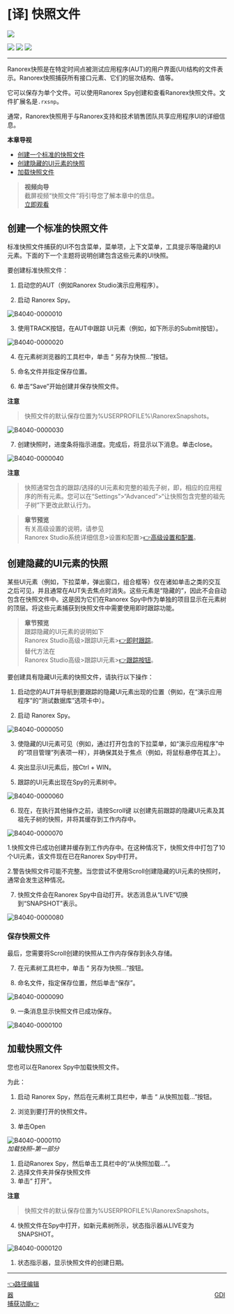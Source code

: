 # [译] 快照文件


[![](https://img.shields.io/badge/OfficialPage-ClickMe-blue.svg?longCache=true&style=flat-square)][0]  

[![](https://img.shields.io/badge/Translator-TaylorTaurus-42B983.svg?longCache=true&style=flat-square)](https://github.com/taylortaurus) 
![](https://img.shields.io/badge/TranslateTime-2018年9月19日-green.svg?longCache=true&style=flat-square)
![](https://img.shields.io/badge/UpdateTime-2019年10月9日-green.svg?longCache=true&style=flat-square)


---

Ranorex快照是在特定时间点被测试应用程序(AUT)的用户界面(UI)结构的文件表示。Ranorex快照捕获所有接口元素、它们的层次结构、值等。

它可以保存为单个文件。可以使用Ranorex Spy创建和查看Ranorex快照文件。文件扩展名是`.rxsnp`。

通常，Ranorex快照用于与Ranorex支持和技术销售团队共享应用程序UI的详细信息。

**本章导视**

- [创建一个标准的快照文件](#创建一个标准的快照文件)
- [创建隐藏的UI元素的快照](#创建隐藏的UI元素的快照)
- [加载快照文件](#加载快照文件)


>**视频向导**     
截屏视频“快照文件”将引导您了解本章中的信息。            
[立即观看](https://www.youtube.com/embed/Tx1PdLwgC9o)

## 创建一个标准的快照文件
标准快照文件捕获的UI不包含菜单，菜单项，上下文菜单，工具提示等隐藏的UI元素。下面的下一个主题将说明创建包含这些元素的UI快照。

要创建标准快照文件：

1. 启动您的AUT（例如Ranorex Studio演示应用程序）。

2. 启动 Ranorex Spy。

![B4040-0000010](https://www.ranorex.com/rx-media/rx-user-guide/v9.1/B40/B4040-0000010.png)


3. 使用TRACK按钮，在AUT中跟踪 UI元素（例如，如下所示的Submit按钮）。

![B4040-0000020](https://www.ranorex.com/rx-media/rx-user-guide/v9.1/B40/B4040-0000020.png)

4. 在元素树浏览器的工具栏中，单击 “ 另存为快照...”按钮。

5. 命名文件并指定保存位置。

6. 单击“Save”开始创建并保存快照文件。


**注意**
>快照文件的默认保存位置为%USERPROFILE%\RanorexSnapshots。

![B4040-0000030](https://www.ranorex.com/rx-media/rx-user-guide/v9.1/B40/B4040-0000030.png)

7. 创建快照时，进度条将指示进度。完成后，将显示以下消息。单击close。

![B4040-0000040](https://www.ranorex.com/rx-media/rx-user-guide/v9.1/B40/B4040-0000040.png)


**注意**
>快照通常包含的跟踪/选择的UI元素和完整的祖先子树，即，相应的应用程序的所有元素。您可以在“Settings”>“Advanced”>“让快照包含完整的祖先子树”下更改此默认行为。

>**章节预览**      
有关高级设置的说明，请参见             
Ranorex Studio系统详细信息>设置和配置>[👉高级设置和配置][1]。

## 创建隐藏的UI元素的快照
某些UI元素（例如，下拉菜单，弹出窗口，组合框等）仅在诸如单击之类的交互之后可见，并且通常在AUT失去焦点时消失。这些元素是“隐藏的”，因此不会自动包含在快照文件中。这是因为它们在Ranorex Spy中作为单独的项目显示在元素树的顶层。将这些元素捕获到快照文件中需要使用即时跟踪功能。

>**章节预览**      
跟踪隐藏的UI元素的说明如下               
Ranorex Studio高级>跟踪UI元素>[👉即时跟踪][2]。               
替代方法在             
Ranorex Studio高级>跟踪UI元素>[👉跟踪按钮][3]。

要创建具有隐藏UI元素的快照文件，请执行以下操作：

1. 启动您的AUT并导航到要跟踪的隐藏UI元素出现的位置（例如，在“演示应用程序”的“测试数据库”选项卡中）。

2. 启动 Ranorex Spy。

![B4040-0000050](https://www.ranorex.com/rx-media/rx-user-guide/v9.1/B40/B4040-0000050.png)


3. 使隐藏的UI元素可见（例如，通过打开包含的下拉菜单，如“演示应用程序”中的“项目管理”列表项一样），并确保其处于焦点（例如，将鼠标悬停在其上）。

4. 突出显示UI元素后，按Ctrl + WIN。

5. 跟踪的UI元素出现在Spy的元素树中。

![B4040-0000060](https://www.ranorex.com/rx-media/rx-user-guide/v9.1/B40/B4040-0000060.png)

6. 现在，在执行其他操作之前，请按Scroll键 以创建先前跟踪的隐藏UI元素及其祖先子树的快照，并将其缓存到工作内存中。

![B4040-0000070](https://www.ranorex.com/rx-media/rx-user-guide/v9.1/B40/B4040-0000070.png)


1.快照文件已成功创建并缓存到工作内存中。在这种情况下，快照文件中打包了10个UI元素，该文件现在已在Ranorex Spy中打开。

2.警告快照文件可能不完整。当您尝试不使用Scroll创建隐藏的UI元素的快照时，通常会发生这种情况。

7. 快照文件会在Ranorex Spy中自动打开。状态消息从“LIVE”切换到“SNAPSHOT”表示。

![B4040-0000080](https://www.ranorex.com/rx-media/rx-user-guide/v9.1/B40/B4040-0000080.png)


### **保存快照文件**

最后，您需要将Scroll创建的快照从工作内存保存到永久存储。

7. 在元素树工具栏中，单击 “ 另存为快照...”按钮。

8. 命名文件，指定保存位置，然后单击“保存”。

![B4040-0000090](https://www.ranorex.com/rx-media/rx-user-guide/v9.1/B40/B4040-0000090.png)

9. 一条消息显示快照文件已成功保存。

![B4040-0000100](https://www.ranorex.com/rx-media/rx-user-guide/v9.1/B40/B4040-0000100.png)


## 加载快照文件
您也可以在Ranorex Spy中加载快照文件。

为此：

1. 启动 Ranorex Spy，然后在元素树工具栏中，单击 “ 从快照加载...”按钮。

2. 浏览到要打开的快照文件。

3. 单击Open
   
![B4040-0000110](https://www.ranorex.com/rx-media/rx-user-guide/v9.1/B40/B4040-0000110.png)                       
*加载快照–第一部分*

1. 启动Ranorex Spy，然后单击工具栏中的“从快照加载...”。
2. 选择文件夹并保存快照文件
3. 单击“ 打开”。

**注意**
>快照文件的默认保存位置为%USERPROFILE%\RanorexSnapshots。

4. 快照文件在Spy中打开，如新元素树所示，状态指示器从LIVE变为SNAPSHOT。

![B4040-0000120](https://www.ranorex.com/rx-media/rx-user-guide/v9.1/B40/B4040-0000120.png)

1. 状态指示器，显示快照文件的创建日期。

---

[👈路径编辑器][4]&emsp;&emsp;&emsp;&emsp;&emsp;&emsp;&emsp;&emsp;&emsp;&emsp;&emsp;&emsp;&emsp;&emsp;&emsp;&emsp;&emsp;&emsp;&emsp;&emsp;&emsp;&emsp;&emsp;&emsp;&emsp;&emsp;&emsp;&emsp;&emsp;&emsp;&emsp;&emsp;&emsp;[GDI捕获功能👉][5]



[0]: https://www.ranorex.com/help/latest/ranorex-studio-advanced/ranorex-spy/snapshot-files/
[1]: ..\\..\\ranorex-studio-system-details/settings-configuration/advanced-settings-configurations.html
[2]: ..\\..\\ranorex-studio-advanced\tracking-ui-elements/instant-tracking.html
[3]: ..\\..\\ranorex-studio-advanced\tracking-ui-elements/track-button.html
[4]:.\the-path-editor.html
[5]:.\gdi-capture-feature.html